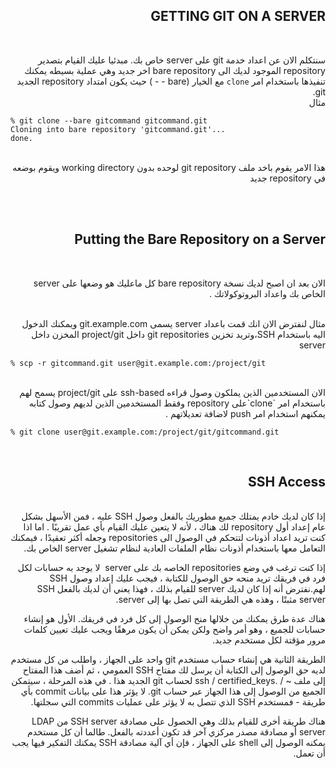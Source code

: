 
<div dir="rtl" align="right" >

## GETTING GIT ON A SERVER

</br>

سنتكلم الان عن اعداد خدمة git على server خاص بك. مبدئيا عليك القيام بتصدير repository الموجود لديك الى bare repository اخر جديد وهي عملية بسيطه يمكنك تنفيذها باستخدام امر `clone` مع الخيار (bare - - ) حيث يكون امتداد repository الجديد git. 
</br>
مثال 

<div dir="ltr" align="left">

```
% git clone --bare gitcommand gitcommand.git
Cloning into bare repository 'gitcommand.git'...
done.

```
</div>
</br>
هذا الامر يقوم باخد ملف git repository   لوحده بدون working directory  ويقوم بوضعه في repository جديد 

</br></br>

## Putting the Bare Repository on a Server
</br>

الان بعد ان اصبح لديك نسخة bare repository كل ماعليك هو وضعها على server الخاص بك واعداد البروتوكولاتك .

</br>
مثال لنفترض الان انك قمت باعداد server يسمى git.example.com ويمكنك الدخول اليه باستخدام SSH،وتريد تخزين git repositories داخل  project/git  المخزن داخل server 
<div dir="ltr" align="left">

```
% scp -r gitcommand.git user@git.example.com:/project/git
```
</div>

</br>
الان المستخدمين الذين يملكون وصول قراءه ssh-based على project/git  يسمح لهم  باستخدام امر `clone`على repository وفقط المستخدمين الذين لديهم وصول كتابه يمكنهم استخدام امر push لاضافة تعديلاتهم .
<div dir="ltr" align="left">

```
% git clone user@git.example.com:/project/git/gitcommand.git 
```
</div>
</br>

## SSH Access

</br>إذا كان لديك خادم يمتلك جميع مطوريك بالفعل وصول SSH عليه ، فمن الأسهل بشكل عام إعداد أول repository لك هناك ، لأنه لا يتعين عليك القيام بأي عمل تقريبًا . اما اذا  كنت تريد اعداد أذونات لتتحكم في الوصول الى repositories وجعله أكثر تعقيدًا ، فيمكنك التعامل معها باستخدام أذونات نظام الملفات العادية لنظام تشغيل server الخاص بك.

إذا كنت ترغب في وضع repositories الخاصه بك على server  لا يوجد به حسابات لكل فرد في فريقك تريد منحه حق الوصول للكتابة ، فيجب عليك إعداد وصول SSH لهم.نفترض أنه إذا كان لديك server  للقيام بذلك ، فهذا يعني أن لديك بالفعل SSH server  مثبتًا ، وهذه هي الطريقة التي تصل بها إلى server.

هناك عدة طرق يمكنك من خلالها منح الوصول إلى كل فرد في فريقك. الأول هو إنشاء حسابات للجميع ، وهو أمر واضح ولكن يمكن أن يكون مرهقًا ويجب عليك تعيين كلمات مرور مؤقتة لكل مستخدم جديد.

الطريقة الثانية هي إنشاء حساب مستخدم git واحد على الجهاز ، واطلب من كل مستخدم لديه حق الوصول إلى الكتابة أن يرسل لك مفتاح SSH العمومي ، ثم أضف هذا المفتاح إلى ملف ~ / .ssh / certified_keys لحساب git الجديد هذا . في هذه المرحلة ، سيتمكن الجميع من الوصول إلى هذا الجهاز عبر حساب git. لا يؤثر هذا على بيانات commit بأي طريقة - فمستخدم SSH الذي تتصل به لا يؤثر على عمليات commits التي سجلتها.

هناك طريقة أخرى للقيام بذلك وهي الحصول على مصادقة SSH server من LDAP server أو  مصادقة مصدر مركزي آخر قد تكون أعددته بالفعل. طالما أن كل مستخدم يمكنه الوصول إلى shell على الجهاز ، فإن أي آلية مصادقة SSH يمكنك التفكير فيها يجب أن تعمل.
</div>

